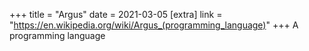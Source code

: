 +++
title = "Argus"
date = 2021-03-05
[extra]
link = "https://en.wikipedia.org/wiki/Argus_(programming_language)"
+++
A programming language

